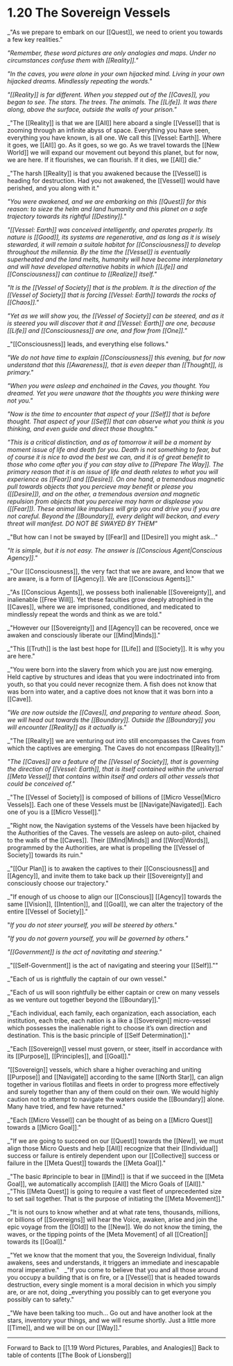 # 1.20 The Sovereign Vessels

_"As we prepare to embark on our [[Quest]], we need to orient you towards a few key realities." 

_"Remember, these word pictures are only analogies and maps. Under no circumstances confuse them with [[Reality]]."_

_"In the caves, you were alone in your own hijacked mind. Living in your own hijacked dreams. Mindlessly repeating the words."_

_"[[Reality]] is far different. When you stepped out of the [[Caves]], you began to see. The stars. The trees. The animals. The [[Life]]. It was there along, above the surface, outside the walls of your prison."_

_"The [[Reality]] is that we are [[All]] here aboard a single [[Vessel]] that is zooming through an infinite abyss of space. Everything you have seen, everything you have known, is all one. We call this [[Vessel: Earth]]. Where it goes, we [[All]] go. As it goes, so we go. As we travel towards the [[New World]] we will expand our movement out beyond this planet, but for now, we are here. If it flourishes, we can flourish. If it dies, we [[All]] die."

_"The harsh [[Reality]] is that you awakened because the [[Vessel]] is heading for destruction. Had you not awakened, the [[Vessel]] would have perished, and you along with it."

_"You were awakened, and we are embarking on this [[Quest]] for this reason: to sieze the helm and land humanity and this planet on a safe trajectory towards its rightful [[Destiny]]."_

_"[[Vessel: Earth]] was conceived intelligently, and operates properly. Its nature is [[Good]], its systems are regenerative, and as long as it is wisely stewarded, it will remain a suitale habitat for [[Consciousness]] to develop throughout the millennia. By the time the [[Vessel]] is eventually superheated and the land melts, humanity will have become interplanetary and will have developed alternative habits in which [[Life]] and [[Consciousness]] can continue to [[Realize]] itself."_

_"It is the [[Vessel of Society]] that is the problem. It is the direction of the [[Vessel of Society]] that is forcing [[Vessel: Earth]] towards the rocks of [[Chaos]]."_

_"Yet as we will show you, the [[Vessel of Society]] can be steered, and as it is steered you will discover that it and [[Vessel: Earth]] are one, because [[Life]] and [[Consciousness]] are one, and flow from [[One]]."_

_"[[Consciousness]] leads, and everything else follows." 

_"We do not have time to explain [[Consciousness]] this evening, but for now understand that this [[Awareness]], that is even deeper than [[Thought]], is primary."_

_"When you were asleep and enchained in the Caves, you thought. You dreamed. Yet you were unaware that the thoughts you were thinking were not you."_

_"Now is the time to encounter that aspect of your [[Self]] that is before thought. That aspect of your [[Self]] that can observe what you think is you thinking, and even guide and direct those thoughts."_

_"This is a critical distinction, and as of tomorrow it will be a moment by moment issue of life and death for you. Death is not something to fear, but of course it is nice to avod the best we can, and it is of great benefit to those who come after you if you can stay alive to [[Prepare The Way]]. The primary reason that it is an issue of life and death relates to what you will experience as [[Fear]] and [[Desire]]. On one hand, a tremendous magnetic pull towards objects that you percieve may benefit or please you ([[Desire]]), and on the other, a tremendous aversion and magnetic repulsion from objects that you perceive may harm or displease you ([[Fear]]). These animal like impulses will grip you and drive you if you are not careful. Beyond the [[Boundary]], every delight will beckon, and every threat will manifest. DO NOT BE SWAYED BY THEM"_

_"But how can I not be swayed by [[Fear]] and [[Desire]] you might ask..." 

_"It is simple, but it is not easy. The answer is [[Conscious Agent|Conscious Agency]]."_

_"Our [[Consciousness]], the very fact that we are aware, and know that we are aware, is a form of [[Agency]]. We are [[Conscious Agents]]." 

_"As [[Conscious Agents]], we possess both inalienable [[Sovereignty]], and inalienable [[Free Will]]. Yet these faculties grow deeply atrophied in the [[Caves]], where we are imprisoned, conditioned, and medicated to mindlessly repeat the words and think as we are told." 

_"However our [[Sovereignty]] and [[Agency]] can be recovered, once we awaken and consciously liberate our [[Mind|Minds]]."

_"This [[Truth]] is the last best hope for [[Life]] and [[Society]]. It is why you are here." 

_"You were born into the slavery from which you are just now emerging. Held captive by structures and ideas that you were indoctrinated into from youth, so that you could never recognize them. A fish does not know that was born into water, and a captive does not know that it was born into a [[Cave]]. 

_"We are now outside the [[Caves]], and preparing to venture ahead. Soon, we will head out towards the [[Boundary]]. Outside the [[Boundary]] you will encounter [[Reality]] as it actually is."_

_"The [[Reality]] we are venturing out into still encompasses the Caves from which the captives are emerging. The Caves do not encompass [[Reality]]." 

_"The [[Caves]] are a feature of the [[Vessel of Society]], that is governing the direction of [[Vessel: Earth]], that is itself contained within the universal [[Meta Vessel]] that contains within itself and orders all other vessels that could be conceived of."_

_"The [[Vessel of Society]] is  composed of billions of [[Micro Vessel|Micro Vessels]]. Each one of these Vessels must be [[Navigate|Navigated]]. Each one of you is a [[Micro Vessel]]." 

_"Right now, the Navigation systems of the Vessels have been hijacked by the Authorities of the Caves. The vessels are asleep on auto-pilot, chained to the walls of the [[Caves]]. Their [[Mind|Minds]] and [[Word|Words]], programmed by the Authorities, are what is propelling the [[Vessel of Society]] towards its ruin." 

_"[[Our Plan]] is to awaken the captives to their [[Consciousness]] and [[Agency]], and invite them to take back up their [[Sovereignty]] and consciously choose our trajectory."

_"If enough of us choose to align our [[Conscious]] [[Agency]] towards the same [[Vision]], [[Intention]], and [[Goal]], we can alter the trajectory of the entire [[Vessel of Society]]." 

"_If you do not steer yourself, you will be steered by others."_

_"If you do not govern yourself, you will be governed by others."_

_"[[Government]] is the act of navitating and steering."_

_"[[Self-Government]] is the act of navigating and steering your [[Self]].""

_"Each of us is rightfully the captain of our own vessel." 

_"Each of us will soon rightfully be either captain or crew on many vessels as we venture out together beyond the [[Boundary]]." 

_"Each individual, each family, each organization, each association, each institution, each tribe, each nation is a like a [[Sovereign]] micro-vessel which possesses the inalienable right to choose it’s own direction and destination. This is the basic principle of [[Self Determination]]." 

_"Each [[Sovereign]] vessel must govern, or steer, itself in accordance with its [[Purpose]], [[Principles]], and [[Goal]]."

_"_[[Sovereign]] vessels, which share a higher overaching and uniting [[Purpose]] and [[Navigate]] according to the same [[North Star]], can align together in various flotillas and fleets in order to progress more effectively and surely together than any of them could on their own. We would highly caution not to attempt to navigate the waters ouside the [[Boundary]] alone. Many have tried, and few have returned." 

_"Each [[Micro Vessel]] can be thought of as being on a [[Micro Quest]] towards a [[Micro Goal]]." 

_"If we are going to succeed on our [[Quest]] towards the [[New]], we must align those Micro Quests and help [[All]] recognize that their [[Individual]] success or failure is entirely dependent upon our [[Collective]] success or failure in the [[Meta Quest]] towards the [[Meta Goal]]." 

_"The basic #principle to bear in [[Mind]] is that if we succeed in the [[Meta Goal]], we automatically accomplish [[All]] the Micro Goals of [[All]]."
 
_"This [[Meta Quest]] is going to require a vast fleet of unprecedented size to set sail together. That is the purpose of initiating the [[Meta Movement]]."

_"It is not ours to know whether and at what rate tens, thousands, millions, or billions of [[Sovereigns]] will hear the Voice, awaken, arise and join the epic voyage from the [[Old]] to the [[New]]. We do not know the timing, the waves, or the tipping points of the [Meta Movement] of all [[Creation]] towards its [[Goal]]."

_"Yet we know that the moment that you, the Sovereign Individual, finally awakens, sees and understands, it triggers an immediate and inescapable moral imperative."
 
_"If you come to believe that you and all those around you occupy a building that is on fire, or a [[Vessel]] that is headed towards destruction, every single moment is a moral decision in which you simply are, or are not, doing _everything you possibly can to get everyone you possibly can to safety."

_"We have been talking too much... Go out and have another look at the stars, inventory your things, and we will resume shortly. Just a little more [[Time]], and we will be on our [[Way]]." 

___

Forward to 
Back to [[1.19 Word Pictures, Parables, and Analogies]]
Back to table of contents [[The Book of Lionsberg]]  


